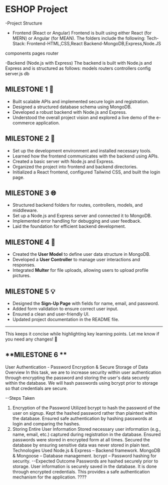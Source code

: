 # **ESHOP Project**  
-Project Structure
- Frontend (React or Angular) Frontend is built using either React (for MERN) or Angular (for MEAN). The folders include the following: Tech-Stack: Frontend-HTML,CSS,React Backend-MongoDB,Express,Node.JS

components pages router

-Backend (Node.js with Express) The backend is built with Node.js and Express and is structured as follows: models routers controllers config server.js db



## **MILESTONE 1 🎯**  
- Built scalable APIs and implemented secure login and registration.  
- Designed a structured database schema using MongoDB.  
- Developed a robust backend with Node.js and Express.  
- Understood the overall project vision and explored a live demo of the e-commerce application.  

## **MILESTONE 2 🐣**  
- Set up the development environment and installed necessary tools.  
- Learned how the frontend communicates with the backend using APIs.  
- Created a basic server with Node.js and Express.  
- Organized the project into frontend and backend directories.  
- Initialized a React frontend, configured Tailwind CSS, and built the login page.  

## **MILESTONE 3 🌐**  
- Structured backend folders for routes, controllers, models, and middleware.  
- Set up a Node.js and Express server and connected it to MongoDB.  
- Implemented error handling for debugging and user feedback.  
- Laid the foundation for efficient backend development.  

## **MILESTONE 4 🌟**  
- Created the **User Model** to define user data structure in MongoDB.  
- Developed a **User Controller** to manage user interactions and responses.  
- Integrated **Multer** for file uploads, allowing users to upload profile pictures.  

## **MILESTONE 5 💡**  
- Designed the **Sign-Up Page** with fields for name, email, and password.  
- Added form validation to ensure correct user input.  
- Ensured a clean and user-friendly UI.  
- Updated project documentation in the README file.  

---

This keeps it concise while highlighting key learning points. Let me know if you need any changes! 🚀

## **MILESTONE 6 **
User Authentication - Password Encryption & Secure Storage of Data
Overview
In this task, we are to increase security within user authentication through encrypting the password and storing the user's data securely within the database. We will hash passwords using bcrypt prior to storage so that credentials are secure.

--Steps Taken
1. Encryption of the Password
Utilized bcrypt to hash the password of the user on signup.
Kept the hashed password rather than plaintext within the database.
Ensured safe authentication by hashing passwords at login and comparing the hashes.
2. Storing Entire User Information
Stored necessary user information (e.g., name, email, etc.) captured during registration in the database.
Ensured passwords were stored in encrypted form at all times.
Secured the database by ensuring sensitive data was never stored in plain text.
Technologies Used
Node.js & Express – Backend framework.
MongoDB & Mongoose – Database management.
bcrypt – Password hashing for security.
--Expected Outcome
Passwords are hashed securely prior to storage.
User information is securely saved in the database.
It is done through encrypted credentials.
This provides a safe authentication mechanism for the application. ????
